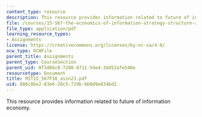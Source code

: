 ```yaml
---
content_type: resource
description: This resource provides information related to future of information economy.
file: /courses/15-567-the-economics-of-information-strategy-structure-and-pricing-fall-2010/886c86e283e628c5729bbb0d9e834bd2_MIT15_567F10_assn23.pdf
file_type: application/pdf
learning_resource_types:
- Assignments
license: https://creativecommons.org/licenses/by-nc-sa/4.0/
ocw_type: OCWFile
parent_title: Assignments
parent_type: CourseSection
parent_uid: 0f3d66c0-7208-8711-54e4-3dd52afe546e
resourcetype: Document
title: MIT15_567F10_assn23.pdf
uid: 886c86e2-83e6-28c5-729b-bb0d9e834bd2
---
```

This resource provides information related to future of information economy.